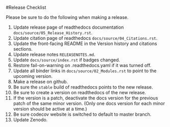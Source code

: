 #Release Checklist

Please be sure to do the following when making a release.

1. Update release page of readthedocs documentation `docs/source/05_Release_History.rst`.
2. Update citation page of readthedocs `docs/source/04_Citations.rst`.
3. Update the front-facing README in the Version history and citations sections.
5. Update release notes `RELEASENOTES.md`.
6. Update `docs/source/index.rst` if badges changed.
7. Restore fail-on-warning on .readthedocs.yaml if it was turned off.
8. Update all binder links in `docs/source/02_Modules.rst` to point to the upcoming version.
9. Make a release on github.
10. Be sure the `stable` build of readthedocs points to the new release.
11. Be sure to create a version on readthedocs of the new release. 
12. If the version is a patch, deactivate the docs version for the previous patch of the same minor version. (Only one docs version for each minor version should be active at a time.)
13. Be sure codecov website is switched to default to master branch.
14. Update Zenodo.
